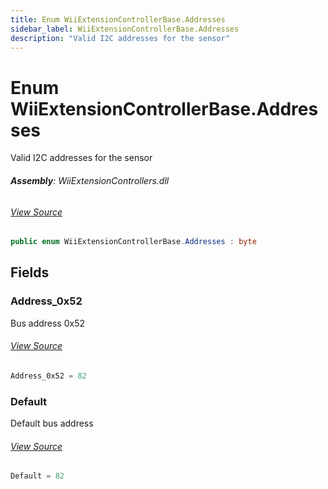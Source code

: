 ```yaml
---
title: Enum WiiExtensionControllerBase.Addresses
sidebar_label: WiiExtensionControllerBase.Addresses
description: "Valid I2C addresses for the sensor"
---
```

# Enum WiiExtensionControllerBase.Addresses
Valid I2C addresses for the sensor

###### **Assembly**: WiiExtensionControllers.dll
###### [View Source](https://github.com/WildernessLabs/Meadow.Foundation.git/blob/develop/Source/Meadow.Foundation.Peripherals/Sensors.Hid.WiiExtensionControllers/Driver/WiiExtensionControllerBase.Enums.cs#L8)
```csharp title="Declaration"
public enum WiiExtensionControllerBase.Addresses : byte
```
## Fields
### Address_0x52
Bus address 0x52
###### [View Source](https://github.com/WildernessLabs/Meadow.Foundation.git/blob/develop/Source/Meadow.Foundation.Peripherals/Sensors.Hid.WiiExtensionControllers/Driver/WiiExtensionControllerBase.Enums.cs#L13)
```csharp title="Declaration"
Address_0x52 = 82
```
### Default
Default bus address
###### [View Source](https://github.com/WildernessLabs/Meadow.Foundation.git/blob/develop/Source/Meadow.Foundation.Peripherals/Sensors.Hid.WiiExtensionControllers/Driver/WiiExtensionControllerBase.Enums.cs#L17)
```csharp title="Declaration"
Default = 82
```

